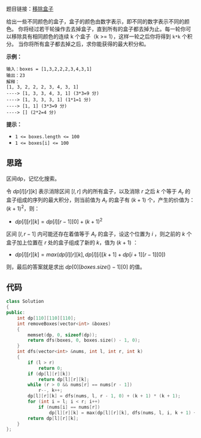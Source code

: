 题目链接：[移除盒子](https://leetcode-cn.com/problems/remove-boxes/)

给出一些不同颜色的盒子，盒子的颜色由数字表示，即不同的数字表示不同的颜色。
你将经过若干轮操作去去掉盒子，直到所有的盒子都去掉为止。每一轮你可以移除具有相同颜色的连续 k 个盒子（k >= 1），这样一轮之后你将得到 `k*k` 个积分。
当你将所有盒子都去掉之后，求你能获得的最大积分和。

 

**示例：**

```
输入：boxes = [1,3,2,2,2,3,4,3,1]
输出：23
解释：
[1, 3, 2, 2, 2, 3, 4, 3, 1] 
----> [1, 3, 3, 4, 3, 1] (3*3=9 分) 
----> [1, 3, 3, 3, 1] (1*1=1 分) 
----> [1, 1] (3*3=9 分) 
----> [] (2*2=4 分)
```

 

**提示：**

- `1 <= boxes.length <= 100`
- `1 <= boxes[i] <= 100`

## 思路

区间dp，记忆化搜索。

令 $dp[l][r][k]$ 表示消除区间 $[l,r]$ 内的所有盒子，以及消除 $r$ 之后 $k$ 个等于 $A_r$ 的盒子组成的序列的最大积分，则当前值为 $A_r$ 的盒子有 $(k+1)$ 个，产生的价值为：$(k+1)^2$，则：

- $dp[l][r][k]=dp[l][r-1][0]+(k+1)^2$

区间 $[l,r-1]$ 内可能还存在着值等于 $A_r$ 的盒子，设这个位置为 $i$ ，则之前的 $k$ 个盒子加上位置在 $r$ 处的盒子组成了新的 $k$，值为 $(k+1)$ ：

- $dp[l][r][k]=max(dp[l][r][k],dp[l][i][k+1]+dp[i+1][r-1][0])$

则，最后的答案就是求出 $dp[0][boxes.size()-1][0]$ 的值。

## 代码

```cpp
class Solution
{
public:
    int dp[110][110][110];
    int removeBoxes(vector<int> &boxes)
    {
        memset(dp, 0, sizeof(dp));
        return dfs(boxes, 0, boxes.size() - 1, 0);
    }
    int dfs(vector<int> &nums, int l, int r, int k)
    {
        if (l > r)
            return 0;
        if (dp[l][r][k])
            return dp[l][r][k];
        while (r > 0 && nums[r] == nums[r - 1])
            r--, k++;
        dp[l][r][k] = dfs(nums, l, r - 1, 0) + (k + 1) * (k + 1);
        for (int i = l; i < r; i++)
            if (nums[i] == nums[r])
                dp[l][r][k] = max(dp[l][r][k], dfs(nums, l, i, k + 1) + dfs(nums, i + 1, r - 1, 0));
        return dp[l][r][k];
    }
};
```

